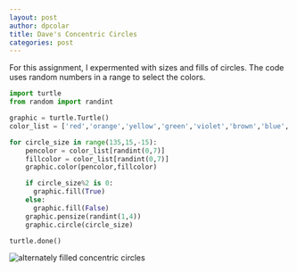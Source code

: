 ```yaml
---
layout: post
author: dpcolar
title: Dave's Concentric Circles
categories: post
---
```


For this assignment, I expermented with sizes and fills of circles.  The code uses random numbers in a range to select the colors.
<br>
```python
import turtle
from random import randint

graphic = turtle.Turtle()
color_list = ['red','orange','yellow','green','violet','brown','blue','gray']

for circle_size in range(135,15,-15):
    pencolor = color_list[randint(0,7)]
    fillcolor = color_list[randint(0,7)]
    graphic.color(pencolor,fillcolor)

    if circle_size%2 is 0:
      graphic.fill(True)
    else:
      graphic.fill(False)
    graphic.pensize(randint(1,4))
    graphic.circle(circle_size)

turtle.done()
```

![alternately filled concentric circles](https://docs.google.com/file/d/0B6VrsFbpq7RIcEwtWkpmRXVDYlU/edit?usp=sharing)
